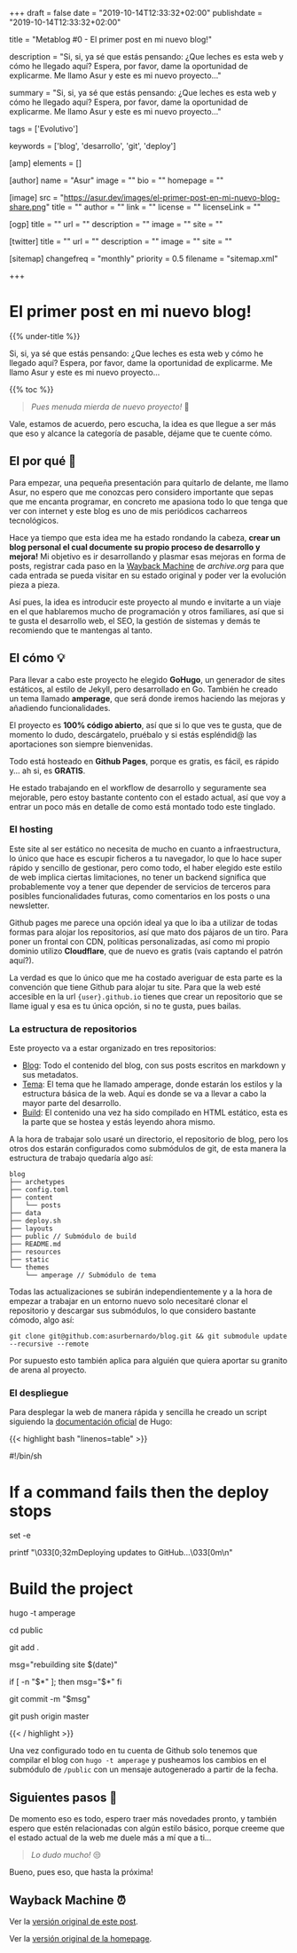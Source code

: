 +++
draft = false
date = "2019-10-14T12:33:32+02:00"
publishdate = "2019-10-14T12:33:32+02:00"

title = "Metablog #0 - El primer post en mi nuevo blog!"

description = "Si, si, ya sé que estás pensando: ¿Que leches es esta web y cómo he llegado aquí? Espera, por favor, dame la oportunidad de explicarme. Me llamo Asur y este es mi nuevo proyecto..."

summary = "Si, si, ya sé que estás pensando: ¿Que leches es esta web y cómo he llegado aquí? Espera, por favor, dame la oportunidad de explicarme. Me llamo Asur y este es mi nuevo proyecto..."

tags = ['Evolutivo']

keywords = ['blog', 'desarrollo', 'git', 'deploy']

[amp]
    elements = []

[author]
    name = "Asur"
    image = ""
    bio = ""
    homepage = ""

[image]
    src = "https://asur.dev/images/el-primer-post-en-mi-nuevo-blog-share.png"
    title = ""
    author = ""
    link = ""
    license = ""
    licenseLink = ""

[ogp]
    title = ""
    url = ""
    description = ""
    image = ""
    site = ""

[twitter]
    title = ""
    url = ""
    description = ""
    image = ""
    site = ""

[sitemap]
  changefreq = "monthly"
  priority = 0.5
  filename = "sitemap.xml"

+++

# El primer post en mi nuevo blog!

{{% under-title %}}

Si, si, ya sé que estás pensando: ¿Que leches es esta web y cómo he llegado aquí? Espera, por favor, dame la oportunidad de explicarme. Me llamo Asur y este es mi nuevo proyecto...

{{% toc %}}

 > *Pues menuda mierda de nuevo proyecto!* 🤣

Vale, estamos de acuerdo, pero escucha, la idea es que llegue a ser más que eso y alcance la categoría de pasable, déjame que te cuente cómo.

## El por qué 🤔

Para empezar, una pequeña presentación para quitarlo de delante, me llamo Asur, no espero que me conozcas pero considero importante que sepas que me encanta programar, en concreto me apasiona todo lo que tenga que ver con internet y este blog es uno de mis periódicos cacharreos tecnológicos.

Hace ya tiempo que esta idea me ha estado rondando la cabeza, **crear un blog personal el cual documente su propio proceso de desarrollo y mejora!** Mi objetivo es ir desarrollando y plasmar esas mejoras en forma de posts, registrar cada paso en la [Wayback Machine](http://web.archive.org/) de *archive.org* para que cada entrada se pueda visitar en su estado original y poder ver la evolución pieza a pieza.

Así pues, la idea es introducir este proyecto al mundo e invitarte a un viaje en el que hablaremos mucho de programación y otros familiares, así que si te gusta el desarrollo web, el SEO, la gestión de sistemas y demás te recomiendo que te mantengas al tanto.

## El cómo 💡

Para llevar a cabo este proyecto he elegido **GoHugo**, un generador de sites estáticos, al estilo de Jekyll, pero desarrollado en Go. También he creado un tema llamado **amperage**, que será donde iremos haciendo las mejoras y añadiendo funcionalidades.

El proyecto es **100% código abierto**, así que si lo que ves te gusta, que de momento lo dudo, descárgatelo, pruébalo y si estás espléndid@ las aportaciones son siempre bienvenidas.

Todo está hosteado en **Github Pages**, porque es gratis, es fácil, es rápido y... ah si, es **GRATIS**.

He estado trabajando en el workflow de desarrollo y seguramente sea mejorable, pero estoy bastante contento con el estado actual, así que voy a entrar un poco más en detalle de como está montado todo este tinglado.

### El hosting

Este site al ser estático no necesita de mucho en cuanto a infraestructura, lo único que hace es escupir ficheros a tu navegador, lo que lo hace super rápido y sencillo de gestionar, pero como todo, el haber elegido este estilo de web implica ciertas limitaciones, no tener un backend significa que probablemente voy a tener que depender de servicios de terceros para posibles funcionalidades futuras, como comentarios en los posts o una newsletter.

Github pages me parece una opción ideal ya que lo iba a utilizar de todas formas para alojar los repositorios, así que mato dos pájaros de un tiro. Para poner un frontal con CDN, políticas personalizadas, así como mi propio dominio utilizo **Cloudflare**, que de nuevo es gratis (vais captando el patrón aquí?).

La verdad es que lo único que me ha costado averiguar de esta parte es la convención que tiene Github para alojar tu site. Para que la web esté accesible en la url `{user}.github.io` tienes que crear un repositorio que se llame igual y esa es tu única opción, si no te gusta, pues bailas. 

### La estructura de repositorios

Este proyecto va a estar organizado en tres repositorios:

  - [Blog](https://github.com/asurbernardo/blog): Todo el contenido del blog, con sus posts escritos en markdown y sus metadatos.
  - [Tema](https://github.com/asurbernardo/amperage): El tema que he llamado amperage, donde estarán los estilos y la estructura básica de la web. Aquí es donde se va a llevar a cabo la mayor parte del desarrollo.
  - [Build](https://github.com/asurbernardo/asurbernardo.github.io): El contenido una vez ha sido compilado en HTML estático, esta es la parte que se hostea y estás leyendo ahora mismo.

A la hora de trabajar solo usaré un directorio, el repositorio de blog, pero los otros dos estarán configurados como submódulos de git, de esta manera la estructura de trabajo quedaría algo así:

```
blog
├── archetypes
├── config.toml
├── content
│   └── posts
├── data
├── deploy.sh
├── layouts
├── public // Submódulo de build
├── README.md
├── resources
├── static
└── themes
    └── amperage // Submódulo de tema
```

Todas las actualizaciones se subirán independientemente y a la hora de empezar a trabajar en un entorno nuevo solo necesitaré clonar el repositorio y descargar sus submódulos, lo que considero bastante cómodo, algo así:

```
git clone git@github.com:asurbernardo/blog.git && git submodule update --recursive --remote
```

Por supuesto esto también aplica para alguién que quiera aportar su granito de arena al proyecto.

### El despliegue

Para desplegar la web de manera rápida y sencilla he creado un script siguiendo la [documentación oficial](https://gohugo.io/hosting-and-deployment/hosting-on-github/#put-it-into-a-script) de Hugo:

{{< highlight bash "linenos=table" >}}

#!/bin/sh

# If a command fails then the deploy stops

set -e

printf "\033[0;32mDeploying updates to GitHub...\033[0m\n"

# Build the project

hugo -t amperage

cd public

git add .

msg="rebuilding site $(date)"

if [ -n "$*" ]; then
    msg="$*"
fi

git commit -m "$msg"

git push origin master

{{< / highlight >}}

Una vez configurado todo en tu cuenta de Github solo tenemos que compilar el blog con `hugo -t amperage` y pusheamos los cambios en el submódulo de `/public` con un mensaje autogenerado a partir de la fecha.

## Siguientes pasos 👣

De momento eso es todo, espero traer más novedades pronto, y también espero que estén relacionadas con algún estilo básico, porque creeme que el estado actual de la web me duele más a mí que a ti...

 > *Lo dudo mucho!*  😒

Bueno, pues eso, que hasta la próxima!

## Wayback Machine ⏰

Ver la [versión original de este post](http://web.archive.org/web/20191014123731/https://asurbernardo.com/posts/el-primer-post-en-mi-nuevo-blog/ "Versión original del post").

Ver la [versión original de la homepage](http://web.archive.org/web/20191014123830/https://asurbernardo.com/ "Versión original de la homepage").